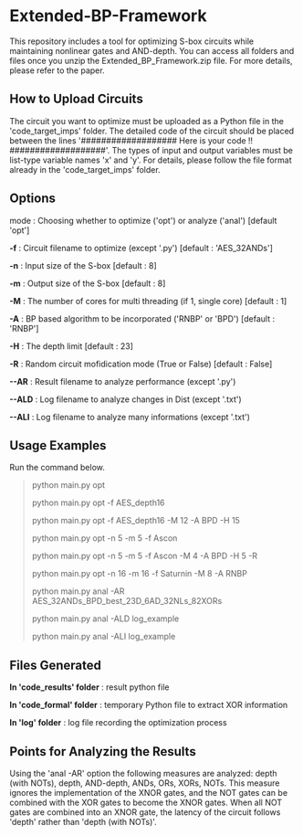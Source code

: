 # Extended-BP-Framework
This repository includes a tool for optimizing S-box circuits while maintaining nonlinear gates and AND-depth.
You can access all folders and files once you unzip the Extended_BP_Framework.zip file.
For more details, please refer to the paper.

## How to Upload Circuits
The circuit you want to optimize must be uploaded as a Python file in the 'code_target_imps' folder.
The detailed code of the circuit should be placed between the lines '################### Here is your code !! ###################'.
The types of input and output variables must be list-type variable names 'x' and 'y'.
For details, please follow the file format already in the 'code_target_imps' folder.

## Options
mode : Choosing whether to optimize ('opt') or analyze ('anal') [default 'opt']

**-f** : Circuit filename to optimize (except '.py') [default : 'AES_32ANDs']

**-n** : Input size of the S-box [default : 8]

**-m** : Output size of the S-box [default : 8]

**-M** : The number of cores for multi threading (if 1, single core) [default : 1]

**-A** : BP based algorithm to be incorporated ('RNBP' or 'BPD') [default : 'RNBP']

**-H** : The depth limit [default : 23]

**-R** : Random circuit mofidication mode (True or False) [default : False]



**--AR** : Result filename to analyze performance (except '.py')

**--ALD** : Log filename to analyze changes in Dist (except '.txt')

**--ALI** : Log filename to analyze many informations (except '.txt')



## Usage Examples
Run the command below.
>python main.py opt
>
>python main.py opt -f AES_depth16
>
>python main.py opt -f AES_depth16 -M 12 -A BPD -H 15
>
>python main.py opt -n 5 -m 5 -f Ascon
>
>python main.py opt -n 5 -m 5 -f Ascon -M 4 -A BPD -H 5 -R
>
>python main.py opt -n 16 -m 16 -f Saturnin -M 8 -A RNBP
>
>python main.py anal -AR AES_32ANDs_BPD_best_23D_6AD_32NLs_82XORs
>
>python main.py anal -ALD log_example
>
>python main.py anal -ALI log_example
>

## Files Generated
**In 'code_results' folder** : result python file

**In 'code_formal' folder** : temporary Python file to extract XOR information

**In 'log' folder** : log file recording the optimization process



## Points for Analyzing the Results
Using the 'anal -AR' option the following measures are analyzed: depth (with NOTs), depth, AND-depth, ANDs, ORs, XORs, NOTs.
This measure ignores the implementation of the XNOR gates, and the NOT gates can be combined with the XOR gates to become the XNOR gates.
When all NOT gates are combined into an XNOR gate, the latency of the circuit follows 'depth' rather than 'depth (with NOTs)'.
